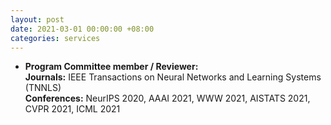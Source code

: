 ```yaml
---
layout: post
date: 2021-03-01 00:00:00 +08:00
categories: services
---
```

* **Program Committee member / Reviewer:**  
**Journals:** IEEE Transactions on Neural Networks and Learning Systems (TNNLS)  
**Conferences:** NeurIPS 2020, AAAI 2021, WWW 2021, AISTATS 2021, CVPR 2021, ICML 2021  



